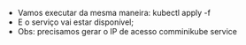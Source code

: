 * Vamos executar da mesma maneira: kubectl apply -f
* E o serviço vai estar disponível;
* Obs: precisamos gerar o IP de acesso comminikube service